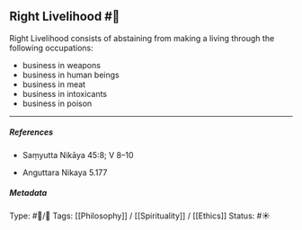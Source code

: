 ## Right Livelihood #🧠 

Right Livelihood consists of abstaining from making a living through the following occupations:

- business in weapons
- business in human beings
- business in meat
- business in intoxicants
- business in poison

___

##### References

- Saṃyutta Nikāya 45:8; V 8–10

- Anguttara Nikaya 5.177

##### Metadata
Type: #🔵/🔵 
Tags: [[Philosophy]] / [[Spirituality]] / [[Ethics]]
Status: #☀️ 